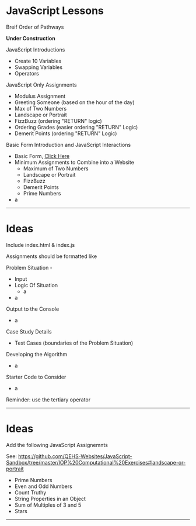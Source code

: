 # JavaScript Lessons
Breif Order of Pathways

**Under Construction**

JavaScript Introductions
- Create 10 Variables
- Swapping Variables
- Operators

JavaScript Only Assignments
- Modulus Assignment
- Greeting Someone (based on the hour of the day)
- Max of Two Numbers
- Landscape or Portrait
- FizzBuzz (ordering "RETURN" logic)
- Ordering Grades (easier ordering "RETURN" Logic)
- Demerit Points (ordering "RETURN" Logic)

Basic Form Introduction and JavaScript Interactions
- Basic Form, <a href="https://github.com/MercersKitchen/CS20/tree/master/Websites/Intermediate%20Boilerplate/Basic%20Form%20Collection">Click Here</a>
- Minimum Assignments to Combine into a Website
  - Maximum of Two Numbers
  - Landscape or Portrait
  - FizzBuzz
  - Demerit Points
  - Prime Numbers
- a

---

# Ideas
Include index.html & index.js

Assignments should be formatted like

Problem Situation -
- Input
- Logic Of Situation
  - a
- a

Output to the Console
- a

Case Study Details
- Test Cases (boundaries of the Problem Situation)

Developing the Algorithm
- a

Starter Code to Consider
- a

Reminder: use the tertiary operator

---

# Ideas
Add the following JavaScript Assignemnts

See: https://github.com/QEHS-Websites/JavaScript-Sandbox/tree/master/IOP%20Computational%20Exercises#landscape-or-portrait
- Prime Numbers
- Even and Odd Numbers
- Count Truthy
- String Properties in an Object
- Sum of Multiples of 3 and 5
- Stars

---
